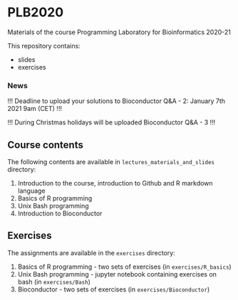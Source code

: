 # PLB2020

Materials of the course Programming Laboratory for Bioinformatics 2020-21

This repository contains:
- slides 
- exercises

### News
!!! Deadline to upload your solutions to Bioconductor Q&A - 2: January 7th 2021 9am (CET) !!!

!!! During Christmas holidays will be uploaded Bioconductor Q&A - 3 !!!

## Course contents
The following contents are available in ```lectures_materials_and_slides``` directory:
1. Introduction to the course, introduction to Github and R markdown language
2. Basics of R programming
3. Unix Bash programming
4. Introduction to Bioconductor

## Exercises
The assignments are available in the ```exercises``` directory:
1. Basics of R programming - two sets of exercises (in ```exercises/R_basics```)
2. Unix Bash programming - jupyter notebook containing exercises on bash (in ```exercises/Bash```)
3. Bioconductor - two sets of exercises (in ```exercises/Bioconductor```)
